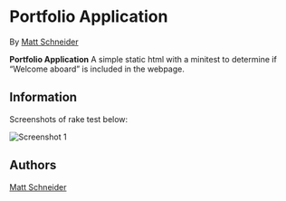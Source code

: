 # Portfolio Application

By [Matt Schneider](github.com/MBSchneider)

**Portfolio Application** A simple static html with a minitest to determine if “Welcome aboard” is included in the webpage.

## Information

Screenshots of rake test below:

![Screenshot 1](placekitten.com/400/300)

## Authors

[Matt Schneider](github.com/MBSchneider)
